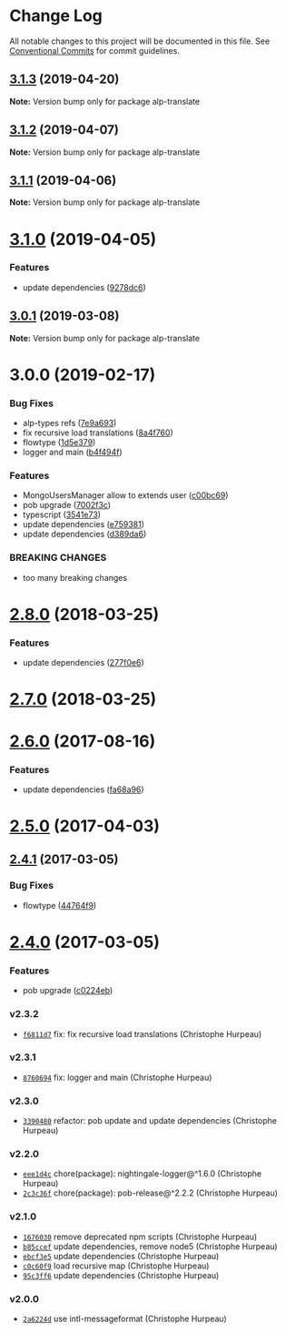 # Change Log

All notable changes to this project will be documented in this file.
See [Conventional Commits](https://conventionalcommits.org) for commit guidelines.

## [3.1.3](https://github.com/christophehurpeau/alp/compare/alp-translate@3.1.2...alp-translate@3.1.3) (2019-04-20)

**Note:** Version bump only for package alp-translate





## [3.1.2](https://github.com/christophehurpeau/alp/compare/alp-translate@3.1.1...alp-translate@3.1.2) (2019-04-07)

**Note:** Version bump only for package alp-translate





## [3.1.1](https://github.com/christophehurpeau/alp/compare/alp-translate@3.1.0...alp-translate@3.1.1) (2019-04-06)

**Note:** Version bump only for package alp-translate





# [3.1.0](https://github.com/christophehurpeau/alp/compare/alp-translate@3.0.1...alp-translate@3.1.0) (2019-04-05)


### Features

* update dependencies ([9278dc6](https://github.com/christophehurpeau/alp/commit/9278dc6))





## [3.0.1](https://github.com/christophehurpeau/alp/compare/alp-translate@3.0.0...alp-translate@3.0.1) (2019-03-08)

**Note:** Version bump only for package alp-translate





# 3.0.0 (2019-02-17)


### Bug Fixes

* alp-types refs ([7e9a693](https://github.com/christophehurpeau/alp/commit/7e9a693))
* fix recursive load translations ([8a4f760](https://github.com/christophehurpeau/alp/commit/8a4f760))
* flowtype ([1d5e379](https://github.com/christophehurpeau/alp/commit/1d5e379))
* logger and main ([b4f494f](https://github.com/christophehurpeau/alp/commit/b4f494f))


### Features

* MongoUsersManager allow to extends user ([c00bc69](https://github.com/christophehurpeau/alp/commit/c00bc69))
* pob upgrade ([7002f3c](https://github.com/christophehurpeau/alp/commit/7002f3c))
* typescript ([3541e73](https://github.com/christophehurpeau/alp/commit/3541e73))
* update dependencies ([e759381](https://github.com/christophehurpeau/alp/commit/e759381))
* update dependencies ([d389da6](https://github.com/christophehurpeau/alp/commit/d389da6))


### BREAKING CHANGES

* too many breaking changes





<a name="2.8.0"></a>
# [2.8.0](https://github.com/alpjs/alp-translate/compare/v2.7.0...v2.8.0) (2018-03-25)


### Features

* update dependencies ([277f0e6](https://github.com/alpjs/alp-translate/commit/277f0e6))


<a name="2.7.0"></a>
# [2.7.0](https://github.com/alpjs/alp-translate/compare/v2.6.0...v2.7.0) (2018-03-25)


<a name="2.6.0"></a>
# [2.6.0](https://github.com/alpjs/alp-translate/compare/v2.5.0...v2.6.0) (2017-08-16)


### Features

* update dependencies ([fa68a96](https://github.com/alpjs/alp-translate/commit/fa68a96))


<a name="2.5.0"></a>
# [2.5.0](https://github.com/alpjs/alp-translate/compare/v2.4.1...v2.5.0) (2017-04-03)


<a name="2.4.1"></a>
## [2.4.1](https://github.com/alpjs/alp-translate/compare/v2.4.0...v2.4.1) (2017-03-05)


### Bug Fixes

* flowtype ([44764f9](https://github.com/alpjs/alp-translate/commit/44764f9))


<a name="2.4.0"></a>
# [2.4.0](https://github.com/alpjs/alp-translate/compare/v2.3.2...v2.4.0) (2017-03-05)


### Features

* pob upgrade ([c0224eb](https://github.com/alpjs/alp-translate/commit/c0224eb))


### v2.3.2

- [`f6811d7`](https://github.com/alpjs/alp-translate/commit/f6811d7247a93c1cadba90c97f6bd07d7f99c802) fix: fix recursive load translations (Christophe Hurpeau)

### v2.3.1

- [`8760694`](https://github.com/alpjs/alp-translate/commit/8760694ac348dd797c2426d3c457bd842ba71016) fix: logger and main (Christophe Hurpeau)

### v2.3.0

- [`3390480`](https://github.com/alpjs/alp-translate/commit/339048091a90b27fe67e01a19b03904c5a3baab5) refactor: pob update and update dependencies (Christophe Hurpeau)

### v2.2.0

- [`eee1d4c`](https://github.com/alpjs/alp-translate/commit/eee1d4cfd63dfd63b8282a11faa34135e8f95c30) chore(package): nightingale-logger@^1.6.0 (Christophe Hurpeau)
- [`2c3c36f`](https://github.com/alpjs/alp-translate/commit/2c3c36f500a9eda065b2b89af3e635e85b6da8d6) chore(package): pob-release@^2.2.2 (Christophe Hurpeau)

### v2.1.0

- [`1676030`](https://github.com/alpjs/alp-translate/commit/1676030a45a97be9c8fe615e10d441830a19c294) remove deprecated npm scripts (Christophe Hurpeau)
- [`b85ccef`](https://github.com/alpjs/alp-translate/commit/b85ccef1543f9a59ec3d64fa1a48ecfeab2c450a) update dependencies, remove node5 (Christophe Hurpeau)
- [`ebcf3e5`](https://github.com/alpjs/alp-translate/commit/ebcf3e5365e508b7a0b23deb1a31023bfe88d198) update dependencies (Christophe Hurpeau)
- [`c0c60f9`](https://github.com/alpjs/alp-translate/commit/c0c60f91234bf1c1db5917154f0e4dfd43898c48) load recursive map (Christophe Hurpeau)
- [`95c3ff6`](https://github.com/alpjs/alp-translate/commit/95c3ff6bebe78db6a40b42940fa24e89f2d675a7) update dependencies (Christophe Hurpeau)

### v2.0.0

- [`2a6224d`](https://github.com/alpjs/alp-translate/commit/2a6224d5cb83eb734a2ec6fb8e215dac893b85f9) use intl-messageformat (Christophe Hurpeau)
